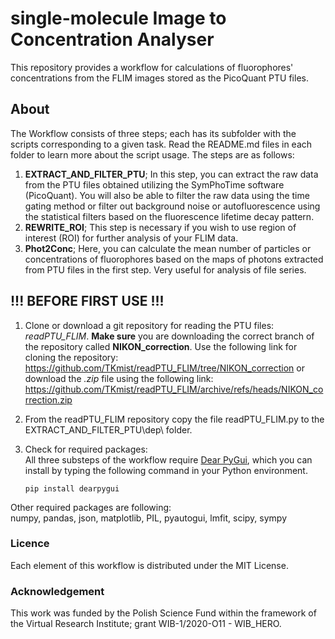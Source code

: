# single-molecule Image to Concentration Analyser
This repository provides a workflow for calculations of fluorophores' concentrations from the FLIM images stored as the PicoQuant PTU files.   

## About
The Workflow consists of three steps; each has its subfolder with the scripts corresponding to a given task. Read the README.md files in each folder to learn more about the script usage. The steps are as follows:   
1. **EXTRACT_AND_FILTER_PTU**; In this step, you can extract the raw data from the PTU files obtained utilizing the SymPhoTime software (PicoQuant). You will also be able to filter the raw data using the time gating method or filter out background noise or autofluorescence using the statistical filters based on the fluorescence lifetime decay pattern.
2. **REWRITE_ROI**; This step is necessary if you wish to use region of interest (ROI) for further analysis of your FLIM data.
3. **Phot2Conc**; Here, you can calculate the mean number of particles or concentrations of fluorophores based on the maps of photons extracted from PTU files in the first step. Very useful for analysis of file series.

## !!! BEFORE FIRST USE !!!

1. Clone or download a git repository for reading the PTU files: *readPTU_FLIM*. **Make sure** you are downloading the correct branch of the repository called **NIKON_correction**. Use the following link for cloning the repository: https://github.com/TKmist/readPTU_FLIM/tree/NIKON_correction or download the _.zip_ file using the following link: https://github.com/TKmist/readPTU_FLIM/archive/refs/heads/NIKON_correction.zip
2. From the readPTU_FLIM repository copy the file readPTU_FLIM.py to the EXTRACT_AND_FILTER_PTU\dep\ folder.
3. Check for required packages:   
All three substeps of the workflow require [Dear PyGui](https://github.com/hoffstadt/DearPyGui), which you can install by typing the following command in your Python environment.   
    
    ``pip install dearpygui``
    
Other required packages are following:    
numpy, pandas, json, matplotlib, PIL, pyautogui, lmfit, scipy, sympy    
### Licence

Each element of this workflow is distributed under the MIT License.    
### Acknowledgement
This work was funded by the Polish Science Fund within the framework of the Virtual Research Institute; grant WIB-1/2020-O11 - WIB_HERO.